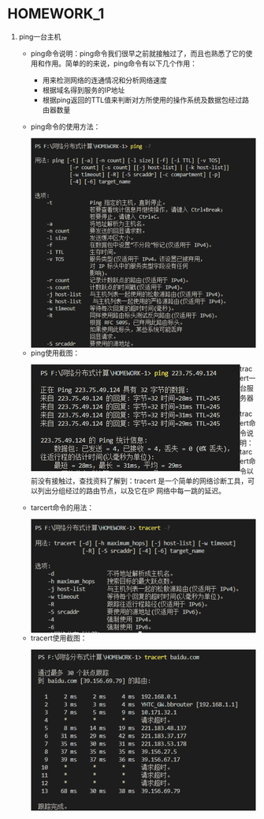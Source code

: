 # HOMEWORK_1

1. ping一台主机

   - ping命令说明：ping命令我们很早之前就接触过了，而且也熟悉了它的使用和作用。简单的的来说，ping命令有以下几个作用：

     * 用来检测网络的连通情况和分析网络速度
     * 根据域名得到服务的IP地址
     * 根据ping返回的TTL值来判断对方所使用的操作系统及数据包经过路由器数量

   - ping命令的使用方法：

     <img src="./src/howToUsePing.png"  style="float:left">
   
   - ping使用截图：
   
     <img src="./src/ping.png"  style="float:left">

2. tracert一台服务器

   - tracert命令说明：tarcert命令以前没有接触过，查找资料了解到：tracert 是一个简单的网络诊断工具，可以列出分组经过的路由节点，以及它在IP 网络中每一跳的延迟。

   - tarcert命令的用法：

     <img src="./src/howToUseTracert.png"  style="float:left">

   * tracert使用截图：

     <img src="./src/tracert.png"  style="float:left">